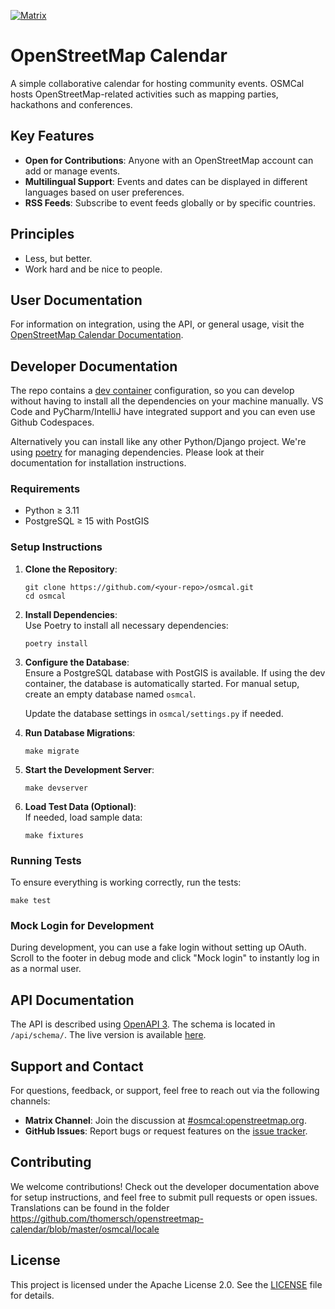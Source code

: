 [![Matrix](https://img.shields.io/matrix/osmcal:mustelo.de?server_fqdn=matrix.org&logo=matrix)](https://matrix.to/#/#osmcal:mustelo.de)

# OpenStreetMap Calendar

A simple collaborative calendar for hosting community events. OSMCal hosts OpenStreetMap-related activities such as mapping parties, hackathons and conferences.

## Key Features

- **Open for Contributions**: Anyone with an OpenStreetMap account can add or manage events.
- **Multilingual Support**: Events and dates can be displayed in different languages based on user preferences.
- **RSS Feeds**: Subscribe to event feeds globally or by specific countries.

## Principles

* Less, but better.
* Work hard and be nice to people.

## User Documentation

For information on integration, using the API, or general usage, visit the [OpenStreetMap Calendar Documentation](https://osmcal.org/documentation/).

## Developer Documentation

The repo contains a [dev container](https://containers.dev) configuration, so you can develop without having to install all the dependencies on your machine manually. VS Code and PyCharm/IntelliJ have integrated support and you can even use Github Codespaces.

Alternatively you can install like any other Python/Django project. We're using [poetry](https://python-poetry.org) for managing dependencies. Please look at their documentation for installation instructions.

### Requirements

- Python ≥ 3.11
- PostgreSQL ≥ 15 with PostGIS

### Setup Instructions

1. **Clone the Repository**:  
   ```
   git clone https://github.com/<your-repo>/osmcal.git
   cd osmcal
   ```

2. **Install Dependencies**:  
   Use Poetry to install all necessary dependencies:  
   ```
   poetry install
   ```

3. **Configure the Database**:  
   Ensure a PostgreSQL database with PostGIS is available. If using the dev container, the database is automatically started. For manual setup, create an empty database named `osmcal`.

   Update the database settings in `osmcal/settings.py` if needed.

4. **Run Database Migrations**:  
   ```
   make migrate
   ```

5. **Start the Development Server**:  
   ```
   make devserver
   ```

6. **Load Test Data (Optional)**:  
   If needed, load sample data:  
   ```
   make fixtures
   ```

### Running Tests

To ensure everything is working correctly, run the tests:  
```
make test
```

### Mock Login for Development

During development, you can use a fake login without setting up OAuth. Scroll to the footer in debug mode and click "Mock login" to instantly log in as a normal user.

## API Documentation

The API is described using [OpenAPI 3](https://spec.openapis.org/oas/v3.0.0.html). The schema is located in `/api/schema/`. The live version is available [here](https://osmcal.org/static/api.html).

## Support and Contact

For questions, feedback, or support, feel free to reach out via the following channels:

- **Matrix Channel**: Join the discussion at [#osmcal:openstreetmap.org](https://matrix.to/#/#osmcal:mustelo.de).
- **GitHub Issues**: Report bugs or request features on the [issue tracker](https://github.com/thomersch/openstreetmap-calendar/issues).

## Contributing

We welcome contributions! Check out the developer documentation above for setup instructions, and feel free to submit pull requests or open issues. Translations can be found in the folder https://github.com/thomersch/openstreetmap-calendar/blob/master/osmcal/locale

## License

This project is licensed under the Apache License 2.0. See the [LICENSE](https://github.com/thomersch/openstreetmap-calendar/blob/master/LICENSE) file for details.
